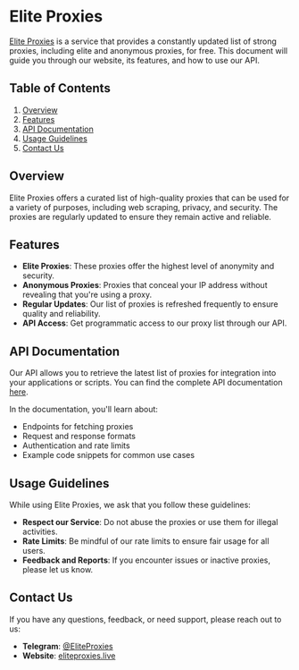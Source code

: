 # Elite Proxies
[Elite Proxies](https://eliteproxies.live/) is a service that provides a constantly updated list of strong proxies, including elite and anonymous proxies, for free. This document will guide you through our website, its features, and how to use our API.

## Table of Contents
1. [Overview](#overview)
2. [Features](#features)
3. [API Documentation](#api-documentation)
4. [Usage Guidelines](#usage-guidelines)
5. [Contact Us](#contact-us)

## Overview
Elite Proxies offers a curated list of high-quality proxies that can be used for a variety of purposes, including web scraping, privacy, and security. The proxies are regularly updated to ensure they remain active and reliable.

## Features
- **Elite Proxies**: These proxies offer the highest level of anonymity and security.
- **Anonymous Proxies**: Proxies that conceal your IP address without revealing that you're using a proxy.
- **Regular Updates**: Our list of proxies is refreshed frequently to ensure quality and reliability.
- **API Access**: Get programmatic access to our proxy list through our API.

## API Documentation
Our API allows you to retrieve the latest list of proxies for integration into your applications or scripts. You can find the complete API documentation [here](https://eliteproxies.live/docs).

In the documentation, you'll learn about:
- Endpoints for fetching proxies
- Request and response formats
- Authentication and rate limits
- Example code snippets for common use cases

## Usage Guidelines
While using Elite Proxies, we ask that you follow these guidelines:
- **Respect our Service**: Do not abuse the proxies or use them for illegal activities.
- **Rate Limits**: Be mindful of our rate limits to ensure fair usage for all users.
- **Feedback and Reports**: If you encounter issues or inactive proxies, please let us know.

## Contact Us
If you have any questions, feedback, or need support, please reach out to us:
- **Telegram**: [@EliteProxies](https://t.me/EliteProxies)
- **Website**: [eliteproxies.live](https://eliteproxies.live/)
